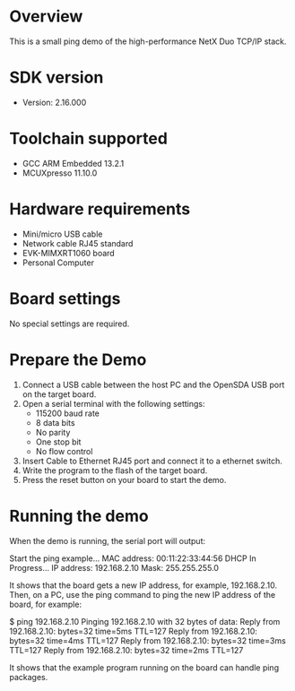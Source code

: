 Overview
========
This is a small ping demo of the high-performance NetX Duo TCP/IP stack.


SDK version
===========
- Version: 2.16.000

Toolchain supported
===================
- GCC ARM Embedded  13.2.1
- MCUXpresso  11.10.0

Hardware requirements
=====================
- Mini/micro USB cable
- Network cable RJ45 standard
- EVK-MIMXRT1060 board
- Personal Computer

Board settings
==============
No special settings are required.

Prepare the Demo
================
1.  Connect a USB cable between the host PC and the OpenSDA USB port on the target board.
2.  Open a serial terminal with the following settings:
    - 115200 baud rate
    - 8 data bits
    - No parity
    - One stop bit
    - No flow control
3.  Insert Cable to Ethernet RJ45 port and connect it to a ethernet switch.
4.  Write the program to the flash of the target board.
5.  Press the reset button on your board to start the demo.

Running the demo
================
When the demo is running, the serial port will output:

Start the ping example...
MAC address: 00:11:22:33:44:56
DHCP In Progress...
IP address: 192.168.2.10
Mask: 255.255.255.0

It shows that the board gets a new IP address, for example, 192.168.2.10. Then, on a PC,
use the ping command to ping the new IP address of the board, for example:

$ ping 192.168.2.10
Pinging 192.168.2.10 with 32 bytes of data:
Reply from 192.168.2.10: bytes=32 time=5ms TTL=127
Reply from 192.168.2.10: bytes=32 time=4ms TTL=127
Reply from 192.168.2.10: bytes=32 time=3ms TTL=127
Reply from 192.168.2.10: bytes=32 time=2ms TTL=127

It shows that the example program running on the board can handle ping packages.

